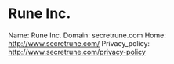 
# Rune Inc. 

Name: Rune Inc. 
Domain: secretrune.com
Home: http://www.secretrune.com/
Privacy_policy: http://www.secretrune.com/privacy-policy
